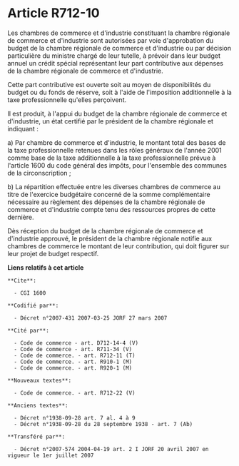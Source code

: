 # Article R712-10

Les chambres de commerce et d'industrie constituant la chambre régionale de commerce et d'industrie sont autorisées par voie
d'approbation du budget de la chambre régionale de commerce et d'industrie ou par décision particulière du ministre chargé de
leur tutelle, à prévoir dans leur budget annuel un crédit spécial représentant leur part contributive aux dépenses de la
chambre régionale de commerce et d'industrie.

Cette part contributive est ouverte soit au moyen de disponibilités du budget ou du fonds de réserve, soit à l'aide de
l'imposition additionnelle à la taxe professionnelle qu'elles perçoivent.

Il est produit, à l'appui du budget de la chambre régionale de commerce et d'industrie, un état certifié par le président de
la chambre régionale et indiquant :

a) Par chambre de commerce et d'industrie, le montant total des bases de la taxe professionnelle retenues dans les rôles
généraux de l'année 2001 comme base de la taxe additionnelle à la taxe professionnelle prévue à l'article 1600 du code
général des impôts, pour l'ensemble des communes de la circonscription ;

b) La répartition effectuée entre les diverses chambres de commerce au titre de l'exercice budgétaire concerné de la somme
complémentaire nécessaire au règlement des dépenses de la chambre régionale de commerce et d'industrie compte tenu des
ressources propres de cette dernière.

Dès réception du budget de la chambre régionale de commerce et d'industrie approuvé, le président de la chambre régionale
notifie aux chambres de commerce le montant de leur contribution, qui doit figurer sur leur projet de budget respectif.

**Liens relatifs à cet article**

	**Cite**:

	  - CGI 1600

	**Codifié par**:

	  - Décret n°2007-431 2007-03-25 JORF 27 mars 2007

	**Cité par**:

	  - Code de commerce - art. D712-14-4 (V)
	  - Code de commerce - art. R711-34 (V)
	  - Code de commerce. - art. R712-11 (T)
	  - Code de commerce. - art. R910-1 (M)
	  - Code de commerce. - art. R920-1 (M)

	**Nouveaux textes**:

	  - Code de commerce. - art. R712-22 (V)

	**Anciens textes**:

	  - Décret n°1938-09-28 art. 7 al. 4 à 9
	  - Décret n°1938-09-28 du 28 septembre 1938 - art. 7 (Ab)

	**Transféré par**:

	  - Décret n°2007-574 2004-04-19 art. 2 I JORF 20 avril 2007 en vigueur le 1er juillet 2007
